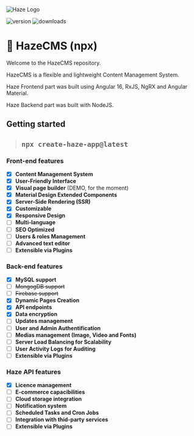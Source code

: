 ![Haze Logo](https://firebasestorage.googleapis.com/v0/b/haze-cms.appspot.com/o/haze__brand-line.png?alt=media&token=b6271507-8b28-4c44-b144-63c1b8a153c0)

![version](https://img.shields.io/npm/v/create-haze-app)
![downloads](https://img.shields.io/npm/dt/create-haze-app)

# 🚀 HazeCMS (npx)

Welcome to the HazeCMS repository.

HazeCMS is a flexible and lightweight Content Management System.

Haze Frontend part was built using Angular 16, RxJS, NgRX and Angular Material.

Haze Backend part was built with NodeJS.

## Getting started

> ## `npx create-haze-app@latest`

### Front-end features

- [x] **Content Management System**
- [x] **User-Friendly Interface**
- [x] **Visual page builder** (DEMO, for the moment)
- [x] **Material Design Extended Components**
- [x] **Server-Side Rendering (SSR)**
- [x] **Customizable**
- [x] **Responsive Design**
- [ ] **Multi-language**
- [ ] **SEO Optimized**
- [ ] **Users & roles Management**
- [ ] **Advanced text editor**
- [ ] **Extensible via Plugins**

### Back-end features

- [x] **MySQL support**
- [ ] ~~MongogDB support~~
- [ ] ~~Firebase support~~
- [x] **Dynamic Pages Creation**
- [x] **API endpoints**
- [x] **Data encryption**
- [ ] **Updates management**
- [ ] **User and Admin Authentification**
- [ ] **Medias management (Image, Video and Fonts)**
- [ ] **Server Load Balancing for Scalability**
- [ ] **User Activity Logs for Auditing**
- [ ] **Extensible via Plugins**

### Haze API features

- [x] **Licence management**
- [ ] **E-commerce capacibilities**
- [ ] **Cloud storage integration**
- [ ] **Notification system**
- [ ] **Scheduled Tasks and Cron Jobs**
- [ ] **Integration with thid-party services**
- [ ] **Extensible via Plugins**
